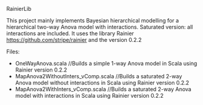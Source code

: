 RainierLib

This project mainly implements Bayesian hierarchical modelling for a hierarchical two-way Anova model with interactions. Saturated version: all interactions are included.
It uses the library Rainier https://github.com/stripe/rainier and the version 0.2.2

Files:
- OneWayAnova.scala //Builds a simple 1-way Anova model in Scala using Rainier version 0.2.2
- MapAnova2WithoutInters_vComp.scala //Builds a saturated 2-way Anova model without interactions in Scala using Rainier version 0.2.2
- MapAnova2WithInters_vComp.scala //Builds a saturated 2-way Anova model with interactions in Scala using Rainier version 0.2.2
